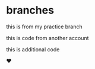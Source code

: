 # branches
this is from my practice branch

this is code from another account

this is additional code

:heart:
